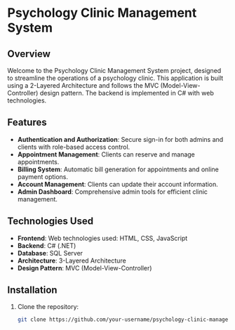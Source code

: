 # Psychology Clinic Management System

## Overview

Welcome to the Psychology Clinic Management System project, designed to streamline the operations of a psychology clinic. This application is built using a 2-Layered Architecture and follows the MVC (Model-View-Controller) design pattern. The backend is implemented in C# with web technologies.

## Features

- **Authentication and Authorization**: Secure sign-in for both admins and clients with role-based access control.
- **Appointment Management**: Clients can reserve and manage appointments.
- **Billing System**: Automatic bill generation for appointments and online payment options.
- **Account Management**: Clients can update their account information.
- **Admin Dashboard**: Comprehensive admin tools for efficient clinic management.

## Technologies Used

- **Frontend**: Web technologies used: HTML, CSS, JavaScript
- **Backend**: C# (.NET)
- **Database**: SQL Server
- **Architecture**: 3-Layered Architecture
- **Design Pattern**: MVC (Model-View-Controller)

## Installation

1. Clone the repository:

   ```bash
   git clone https://github.com/your-username/psychology-clinic-management.git
